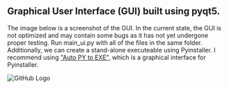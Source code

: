 ## Graphical User Interface (GUI) built using pyqt5.

The image below is a screenshot of the GUI. In the current state, the GUI is not optimized and may contain some bugs as it has not yet undergone proper testing. Run main_ui.py with all of the files in the same folder. Additionally, we can create a stand-alone executeable using Pyinstaller. I recommend using <a href="https://pypi.org/project/auto-py-to-exe/" target="_blank" rel="noopener noreferrer">"Auto PY to EXE"</a>, which is a graphical interface for Pyinstaller. 


![GitHub Logo](https://github.com/KirillTsarapkin/extracting-sec.gov-filings/blob/main/user-interface/GUI_capture.JPG)
